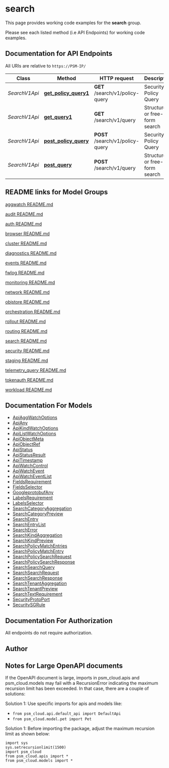 # search

This page provides working code examples for the **search** group.

Please see each listed method (i.e API Endpoints) for working code examples.

## Documentation for API Endpoints

All URIs are relative to `https://PSM-IP/`

Class | Method | HTTP request | Description
------------ | ------------- | ------------- | -------------
*SearchV1Api* | [**get_policy_query1**](../../../docs/SearchV1Api.md#get_policy_query1) | **GET** /search/v1/policy-query | Security Policy Query
*SearchV1Api* | [**get_query1**](../../../docs/SearchV1Api.md#get_query1) | **GET** /search/v1/query | Structured or free-form search
*SearchV1Api* | [**post_policy_query**](../../../docs/SearchV1Api.md#post_policy_query) | **POST** /search/v1/policy-query | Security Policy Query
*SearchV1Api* | [**post_query**](../../../docs/SearchV1Api.md#post_query) | **POST** /search/v1/query | Structured or free-form search


## README links for Model Groups

[aggwatch README.md](..//aggwatch/README.md)

[audit README.md](..//audit/README.md)

[auth README.md](..//auth/README.md)

[browser README.md](..//browser/README.md)

[cluster README.md](..//cluster/README.md)

[diagnostics README.md](..//diagnostics/README.md)

[events README.md](..//events/README.md)

[fwlog README.md](..//fwlog/README.md)

[monitoring README.md](..//monitoring/README.md)

[network README.md](..//network/README.md)

[objstore README.md](..//objstore/README.md)

[orchestration README.md](..//orchestration/README.md)

[rollout README.md](..//rollout/README.md)

[routing README.md](..//routing/README.md)

[search README.md](..//search/README.md)

[security README.md](..//security/README.md)

[staging README.md](..//staging/README.md)

[telemetry_query README.md](..//telemetry_query/README.md)

[tokenauth README.md](..//tokenauth/README.md)

[workload README.md](..//workload/README.md)


## Documentation For Models

 - [ApiAggWatchOptions](../../../docs/ApiAggWatchOptions.md)
 - [ApiAny](../../../docs/ApiAny.md)
 - [ApiKindWatchOptions](../../../docs/ApiKindWatchOptions.md)
 - [ApiListWatchOptions](../../../docs/ApiListWatchOptions.md)
 - [ApiObjectMeta](../../../docs/ApiObjectMeta.md)
 - [ApiObjectRef](../../../docs/ApiObjectRef.md)
 - [ApiStatus](../../../docs/ApiStatus.md)
 - [ApiStatusResult](../../../docs/ApiStatusResult.md)
 - [ApiTimestamp](../../../docs/ApiTimestamp.md)
 - [ApiWatchControl](../../../docs/ApiWatchControl.md)
 - [ApiWatchEvent](../../../docs/ApiWatchEvent.md)
 - [ApiWatchEventList](../../../docs/ApiWatchEventList.md)
 - [FieldsRequirement](../../../docs/FieldsRequirement.md)
 - [FieldsSelector](../../../docs/FieldsSelector.md)
 - [GoogleprotobufAny](../../../docs/GoogleprotobufAny.md)
 - [LabelsRequirement](../../../docs/LabelsRequirement.md)
 - [LabelsSelector](../../../docs/LabelsSelector.md)
 - [SearchCategoryAggregation](../../../docs/SearchCategoryAggregation.md)
 - [SearchCategoryPreview](../../../docs/SearchCategoryPreview.md)
 - [SearchEntry](../../../docs/SearchEntry.md)
 - [SearchEntryList](../../../docs/SearchEntryList.md)
 - [SearchError](../../../docs/SearchError.md)
 - [SearchKindAggregation](../../../docs/SearchKindAggregation.md)
 - [SearchKindPreview](../../../docs/SearchKindPreview.md)
 - [SearchPolicyMatchEntries](../../../docs/SearchPolicyMatchEntries.md)
 - [SearchPolicyMatchEntry](../../../docs/SearchPolicyMatchEntry.md)
 - [SearchPolicySearchRequest](../../../docs/SearchPolicySearchRequest.md)
 - [SearchPolicySearchResponse](../../../docs/SearchPolicySearchResponse.md)
 - [SearchSearchQuery](../../../docs/SearchSearchQuery.md)
 - [SearchSearchRequest](../../../docs/SearchSearchRequest.md)
 - [SearchSearchResponse](../../../docs/SearchSearchResponse.md)
 - [SearchTenantAggregation](../../../docs/SearchTenantAggregation.md)
 - [SearchTenantPreview](../../../docs/SearchTenantPreview.md)
 - [SearchTextRequirement](../../../docs/SearchTextRequirement.md)
 - [SecurityProtoPort](../../../docs/SecurityProtoPort.md)
 - [SecuritySGRule](../../../docs/SecuritySGRule.md)


## Documentation For Authorization

 All endpoints do not require authorization.

## Author




## Notes for Large OpenAPI documents
If the OpenAPI document is large, imports in psm_cloud.apis and psm_cloud.models may fail with a
RecursionError indicating the maximum recursion limit has been exceeded. In that case, there are a couple of solutions:

Solution 1:
Use specific imports for apis and models like:
- `from psm_cloud.api.default_api import DefaultApi`
- `from psm_cloud.model.pet import Pet`

Solution 1:
Before importing the package, adjust the maximum recursion limit as shown below:
```
import sys
sys.setrecursionlimit(1500)
import psm_cloud
from psm_cloud.apis import *
from psm_cloud.models import *
```
